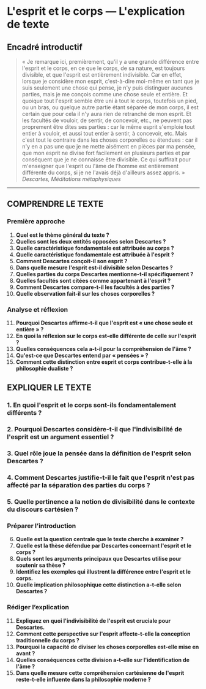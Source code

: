 # L'esprit et le corps — L'explication de texte

## Encadré introductif
> « Je remarque ici, premièrement, qu'il y a une grande différence entre l'esprit et le corps, en ce que le corps, de sa nature, est toujours divisible, et que l'esprit est entièrement indivisible. Car en effet, lorsque je considère mon esprit, c'est-à-dire moi-même en tant que je suis seulement une chose qui pense, je n'y puis distinguer aucunes parties, mais je me conçois comme une chose seule et entière. Et quoique tout l'esprit semble être uni à tout le corps, toutefois un pied, ou un bras, ou quelque autre partie étant séparée de mon corps, il est certain que pour cela il n'y aura rien de retranché de mon esprit. Et les facultés de vouloir, de sentir, de concevoir, etc., ne peuvent pas proprement être dites ses parties : car le même esprit s'emploie tout entier à vouloir, et aussi tout entier à sentir, à concevoir, etc. Mais c'est tout le contraire dans les choses corporelles ou étendues : car il n'y en a pas une que je ne mette aisément en pièces par ma pensée, que mon esprit ne divise fort facilement en plusieurs parties et par conséquent que je ne connaisse être divisible. Ce qui suffirait pour m'enseigner que l'esprit ou l'âme de l'homme est entièrement différente du corps, si je ne l'avais déjà d'ailleurs assez appris. »  
>*Descartes, Méditations métaphysiques*

---

## COMPRENDRE LE TEXTE

### Première approche

1. **Quel est le thème général du texte ?**  
2. **Quelles sont les deux entités opposées selon Descartes ?**  
3. **Quelle caractéristique fondamentale est attribuée au corps ?**  
4. **Quelle caractéristique fondamentale est attribuée à l'esprit ?**  
5. **Comment Descartes conçoit-il son esprit ?**  
6. **Dans quelle mesure l'esprit est-il divisible selon Descartes ?**  
7. **Quelles parties du corps Descartes mentionne-t-il spécifiquement ?**  
8. **Quelles facultés sont citées comme appartenant à l'esprit ?**  
9. **Comment Descartes compare-t-il les facultés à des parties ?**  
10. **Quelle observation fait-il sur les choses corporelles ?**  

### Analyse et réflexion

11. **Pourquoi Descartes affirme-t-il que l'esprit est « une chose seule et entière » ?**  
12. **En quoi la réflexion sur le corps est-elle différente de celle sur l'esprit ?**  
13. **Quelles conséquences cela a-t-il pour la compréhension de l'âme ?**  
14. **Qu'est-ce que Descartes entend par « pensées » ?**  
15. **Comment cette distinction entre esprit et corps contribue-t-elle à la philosophie dualiste ?**  

## EXPLIQUER LE TEXTE

### 1. En quoi l'esprit et le corps sont-ils fondamentalement différents ?  
### 2. Pourquoi Descartes considère-t-il que l'indivisibilité de l'esprit est un argument essentiel ?  
### 3. Quel rôle joue la pensée dans la définition de l'esprit selon Descartes ?  
### 4. Comment Descartes justifie-t-il le fait que l'esprit n'est pas affecté par la séparation des parties du corps ?  
### 5. Quelle pertinence a la notion de divisibilité dans le contexte du discours cartésien ?  

### Préparer l’introduction

6. **Quelle est la question centrale que le texte cherche à examiner ?**  
7. **Quelle est la thèse défendue par Descartes concernant l'esprit et le corps ?**  
8. **Quels sont les arguments principaux que Descartes utilise pour soutenir sa thèse ?**  
9. **Identifiez les exemples qui illustrent la différence entre l'esprit et le corps.**  
10. **Quelle implication philosophique cette distinction a-t-elle selon Descartes ?**  

### Rédiger l’explication

11. **Expliquez en quoi l'indivisibilité de l'esprit est cruciale pour Descartes.**  
12. **Comment cette perspective sur l'esprit affecte-t-elle la conception traditionnelle du corps ?**  
13. **Pourquoi la capacité de diviser les choses corporelles est-elle mise en avant ?**  
14. **Quelles conséquences cette division a-t-elle sur l'identification de l'âme ?**  
15. **Dans quelle mesure cette compréhension cartésienne de l'esprit reste-t-elle influente dans la philosophie moderne ?**  